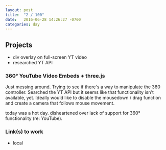 ```yaml
---
layout: post
title:  "2 / 100"
date:   2016-06-28 14:26:27 -0700
categories: day
---
```


## Projects

- div overlay on full-screen YT video
- researched YT API

### 360&deg; YouTube Video Embeds + three.js
Just messing around. Trying to see if there's a way to manipulate the 360 controller. Searched the YT API but it seems like that functionality isn't available, yet. Ideally would like to disable the mousedown / drag function and create a camera that follows mouse movement.

today was a hot day. disheartened over lack of support for 360&deg; functionality (re: YouTube).

### Link(s) to work

- local
